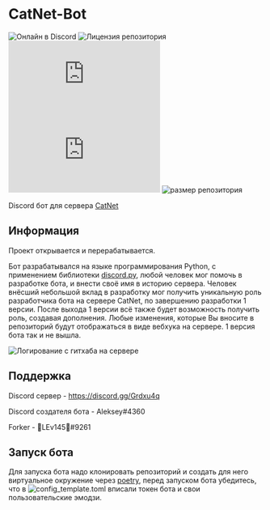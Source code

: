 # CatNet-Bot
![Онлайн в Discord](https://img.shields.io/discord/636658861209813000?label=CatNet) ![Лицензия репозитория](https://img.shields.io/github/license/AlekseyZz/CatNet-Bot?label=%D0%BB%D0%B8%D1%86%D0%B5%D0%BD%D0%B7%D0%B8%D1%8F) ![версия discord.py](https://img.shields.io/pypi/v/discord.py?label=discord.py&logo=discord.py) ![совместимости python с discord.py](https://img.shields.io/pypi/pyversions/discord.py) ![размер репозитория](https://img.shields.io/github/repo-size/AlekseyZz/CatNet-Bot?label=%D1%80%D0%B0%D0%B7%D0%BC%D0%B5%D1%80%20%D1%80%D0%B5%D0%BF%D0%BE%D0%B7%D0%B8%D1%82%D0%BE%D1%80%D0%B8%D1%8F)


Discord бот для сервера [CatNet](https://discord.gg/Grdxu4q)

## Информация
Проект открывается и перерабатывается.

Бот разрабатывался на языке программирования Python, с применением библиотеки [discord.py](https://discordpy.readthedocs.io/en/latest/api.html), любой человек мог помочь в разработке бота, и внести своё имя в историю сервера. Человек внёсший небольшой вклад в разработку мог получить уникальную роль разработчика бота на сервере CatNet, по завершению разработки 1 версии. После выхода 1 версии всё также будет возможность получить роль, создавая дополнения. Любые изменения, которые Вы вносите в репозиторий будут отображаться в виде вебхука на сервере. 1 версия бота так и не вышла.


![Логирование с гитхаба на сервере](https://github.com/AlekseyZz/images/blob/master/%D1%81%D0%BA%D1%80%D0%B8%D0%BD.png)

## Поддержка
Discord сервер - https://discord.gg/Grdxu4q

Discord создателя бота - Aleksey#4360

Forker - 🎄LЕv145🎄#9261

## Запуск бота

Для запуска бота надо клонировать репозиторий и создать для него виртуальное окружение через [poetry](https://python-poetry.org/), перед запуском бота убедитесь, что в ![config_template.toml](https://github.com/AlekseyZz/CatNet-Bot/blob/master/catnetbot/config_template.toml) вписали токен бота и свои пользовательские эмодзи.
